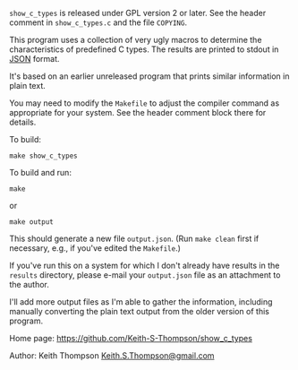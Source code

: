 `show_c_types` is released under GPL version 2 or later.  See the
header comment in `show_c_types.c` and the file `COPYING`.

This program uses a collection of very ugly macros to determine the
characteristics of predefined C types.  The results are printed to
stdout in [JSON](http://www.json.org/) format.

It's based on an earlier unreleased program that prints similar
information in plain text.

You may need to modify the `Makefile` to adjust the compiler command
as appropriate for your system.  See the header comment block there
for details.

To build:

    make show_c_types

To build and run:

    make

or

    make output

This should generate a new file `output.json`.  (Run `make clean` first
if necessary, e.g., if you've edited the `Makefile`.)

If you've run this on a system for which I don't already have results
in the `results` directory, please e-mail your `output.json` file as
an attachment to the author.

I'll add more output files as I'm able to gather the information,
including manually converting the plain text output from the older
version of this program.

Home page: https://github.com/Keith-S-Thompson/show_c_types

Author: Keith Thompson <Keith.S.Thompson@gmail.com>
